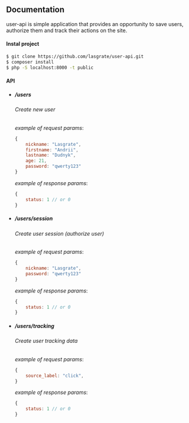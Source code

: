 ## Documentation

user-api is simple application that provides an opportunity to save users, authorize them and track their actions on the site.

#### Instal project

```bash
$ git clone https://github.com/lasgrate/user-api.git 
$ composer install
$ php -S localhost:8000 -t public
```

#### API
* ##### /users
    ###### Create new user
    _example of request params_:
    ```js
    {
        nickname: "Lasgrate",
        firstname: "Andrii",
        lastname: "Dudnyk",
        age: 21,
        password: "qwerty123"
    }
    ```
    _example of response params_:
    ```js
    {
        status: 1 // or 0
    }
    ```
    
* ##### /users/session
    ###### Create user session (authorize user)
    _example of request params_:
    ```js
    {
        nickname: "Lasgrate",
        password: "qwerty123"
    }
    ```
    _example of response params_:
    ```js
    {
        status: 1 // or 0
    }
    ```
    
* ##### /users/tracking
    ###### Create user tracking data
    _example of request params_:
    ```js
    {
        source_label: "click",
    }
    ```
    _example of response params_:
    ```js
    {
        status: 1 // or 0
    }
    ```
